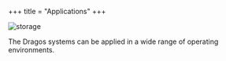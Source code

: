 +++
title = "Applications"
+++

![storage](/carousel/larm3.webp)

The Dragos systems can be applied in a wide range of operating environments.
